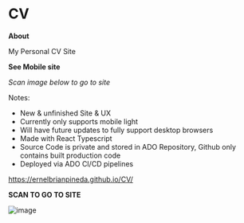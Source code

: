 # CV

**About**

My Personal CV Site

**See Mobile site**

_Scan image below to go to site_

Notes:
- New & unfinished Site & UX
- Currently only supports mobile light
- Will have future updates to fully support desktop browsers
- Made with React Typescript
- Source Code is private and stored in ADO Repository, Github only contains built production code
- Deployed via ADO CI/CD pipelines

https://ernelbrianpineda.github.io/CV/

**SCAN TO GO TO SITE**

![image](https://user-images.githubusercontent.com/102440929/165941081-9ba9ba4f-cb38-4ed3-a506-aec1a8b3d89a.png)


